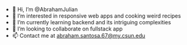 - 👋 Hi, I’m @AbrahamJulian
- 👀 I’m interested in responsive web apps and cooking weird recipes
- 🌱 I’m currently learning backend and its intriguing complexities
- 💞️ I’m looking to collaborate on fullstack app
- 📫 Contact me at abraham.santosa.67@my.csun.edu

<!---
AbrahamJulian/AbrahamJulian is a ✨ special ✨ repository because its `README.md` (this file) appears on your GitHub profile.
You can click the Preview link to take a look at your changes.
--->
